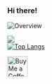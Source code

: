 ### Hi there!

![Overview](https://github-readme-stats.vercel.app/api?username=Khosraw&count_private=true&theme=github_dark)

![](https://github-readme-streak-stats.herokuapp.com/?user=Khosraw&hide_border=true&theme=github_dark)<br/>
[![Top Langs](https://github-readme-stats.vercel.app/api/top-langs/?username=Khosraw&langs_count=8&theme=github_dark)](https://github.com/anuraghazra/github-readme-stats)


<a href='https://ko-fi.com/khosraw' target='_blank'><img height='35' style='border:0px;height:46px;' src='https://az743702.vo.msecnd.net/cdn/kofi3.png?v=0' border='0' alt='Buy Me a Coffee at ko-fi.com/khosraw' />
